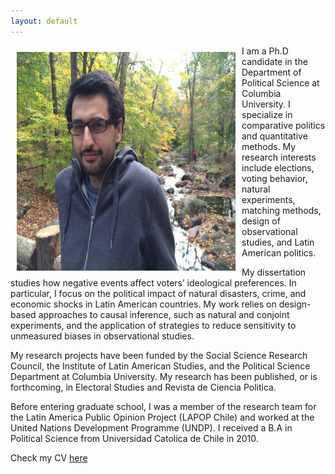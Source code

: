 ```yaml
---
layout: default
---
```


<img style="width=305px;height=435px;float:left;padding:10px;"
src="/image/personal-photo.jpg" alt="profile picture" width="350" height="350">

I am a Ph.D candidate in the Department of Political Science at Columbia University. I specialize in comparative politics and quantitative methods. My research interests include elections, voting behavior, natural experiments, matching methods, design of observational studies, and Latin American politics. 

My dissertation studies how negative events affect voters’ ideological preferences. In particular, I focus on the political impact of natural disasters, crime, and economic shocks in Latin American countries. My work relies on design-based approaches to causal inference, such as natural and conjoint experiments, and the application of strategies to reduce sensitivity to unmeasured biases in observational studies. 

My research projects have been funded by the Social Science Research Council, the Institute of Latin American Studies, and the Political Science Department at Columbia University. My research has been published, or is forthcoming, in Electoral Studies and Revista de Ciencia Politica. 

Before entering graduate school, I was a member of the research team for the Latin America Public Opinion Project (LAPOP Chile) and worked at the United Nations Development Programme (UNDP). I received a B.A in Political Science from Universidad Catolica de Chile in 2010.

Check my CV [here](/cv/cv.pdf)

